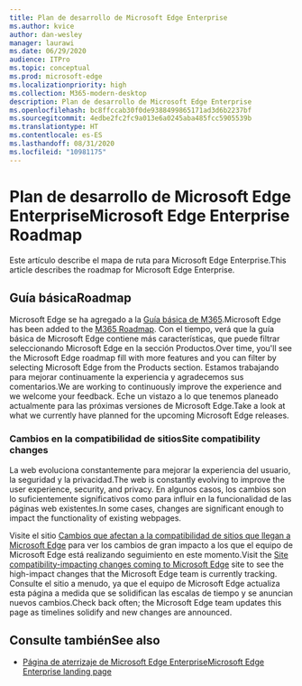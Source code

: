 ```yaml
---
title: Plan de desarrollo de Microsoft Edge Enterprise
ms.author: kvice
author: dan-wesley
manager: laurawi
ms.date: 06/29/2020
audience: ITPro
ms.topic: conceptual
ms.prod: microsoft-edge
ms.localizationpriority: high
ms.collection: M365-modern-desktop
description: Plan de desarrollo de Microsoft Edge Enterprise
ms.openlocfilehash: bc8ffccab30f0de9388499865171ad3d6b2237bf
ms.sourcegitcommit: 4edbe2fc2fc9a013e6a0245aba485fcc5905539b
ms.translationtype: HT
ms.contentlocale: es-ES
ms.lasthandoff: 08/31/2020
ms.locfileid: "10981175"
---
```

# <span data-ttu-id="2671f-103">Plan de desarrollo de Microsoft Edge Enterprise</span><span class="sxs-lookup"><span data-stu-id="2671f-103">Microsoft Edge Enterprise Roadmap</span></span>

<span data-ttu-id="2671f-104">Este artículo describe el mapa de ruta para Microsoft Edge Enterprise.</span><span class="sxs-lookup"><span data-stu-id="2671f-104">This article describes the roadmap for Microsoft Edge Enterprise.</span></span>

## <span data-ttu-id="2671f-105">Guía básica</span><span class="sxs-lookup"><span data-stu-id="2671f-105">Roadmap</span></span>

<span data-ttu-id="2671f-106">Microsoft Edge se ha agregado a la [Guía básica de M365](https://www.microsoft.com/microsoft-365/roadmap?filters=&searchterms=Microsoft%2CEdge).</span><span class="sxs-lookup"><span data-stu-id="2671f-106">Microsoft Edge has been added to the [M365 Roadmap](https://www.microsoft.com/microsoft-365/roadmap?filters=&searchterms=Microsoft%2CEdge).</span></span> <span data-ttu-id="2671f-107">Con el tiempo, verá que la guía básica de Microsoft Edge contiene más características, que puede filtrar seleccionando Microsoft Edge en la sección Productos.</span><span class="sxs-lookup"><span data-stu-id="2671f-107">Over time, you'll see the Microsoft Edge roadmap fill with more features and you can filter by selecting Microsoft Edge from the Products section.</span></span> <span data-ttu-id="2671f-108">Estamos trabajando para mejorar continuamente la experiencia y agradecemos sus comentarios.</span><span class="sxs-lookup"><span data-stu-id="2671f-108">We are working to continuously improve the experience and we welcome your feedback.</span></span> <span data-ttu-id="2671f-109">Eche un vistazo a lo que tenemos planeado actualmente para las próximas versiones de Microsoft Edge.</span><span class="sxs-lookup"><span data-stu-id="2671f-109">Take a look at what we currently have planned for the upcoming Microsoft Edge releases.</span></span> 

### <span data-ttu-id="2671f-110">Cambios en la compatibilidad de sitios</span><span class="sxs-lookup"><span data-stu-id="2671f-110">Site compatibility changes</span></span>

<span data-ttu-id="2671f-111">La web evoluciona constantemente para mejorar la experiencia del usuario, la seguridad y la privacidad.</span><span class="sxs-lookup"><span data-stu-id="2671f-111">The web is constantly evolving to improve the user experience, security, and privacy.</span></span> <span data-ttu-id="2671f-112">En algunos casos, los cambios son lo suficientemente significativos como para influir en la funcionalidad de las páginas web existentes.</span><span class="sxs-lookup"><span data-stu-id="2671f-112">In some cases, changes are significant enough to impact the functionality of existing webpages.</span></span>

<span data-ttu-id="2671f-113">Visite el sitio [Cambios que afectan a la compatibilidad de sitios que llegan a Microsoft Edge](https://docs.microsoft.com/microsoft-edge/web-platform/site-impacting-changes) para ver los cambios de gran impacto a los que el equipo de Microsoft Edge está realizando seguimiento en este momento.</span><span class="sxs-lookup"><span data-stu-id="2671f-113">Visit the [Site compatibility-impacting changes coming to Microsoft Edge](https://docs.microsoft.com/microsoft-edge/web-platform/site-impacting-changes) site to see the high-impact changes that the Microsoft Edge team is currently tracking.</span></span> <span data-ttu-id="2671f-114">Consulte el sitio a menudo, ya que el equipo de Microsoft Edge actualiza esta página a medida que se solidifican las escalas de tiempo y se anuncian nuevos cambios.</span><span class="sxs-lookup"><span data-stu-id="2671f-114">Check back often; the Microsoft Edge team updates this page as timelines solidify and new changes are announced.</span></span>

## <span data-ttu-id="2671f-115">Consulte también</span><span class="sxs-lookup"><span data-stu-id="2671f-115">See also</span></span>

- [<span data-ttu-id="2671f-116">Página de aterrizaje de Microsoft Edge Enterprise</span><span class="sxs-lookup"><span data-stu-id="2671f-116">Microsoft Edge Enterprise landing page</span></span>](https://aka.ms/EdgeEnterprise)
